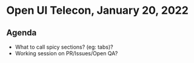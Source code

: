 # Open UI Telecon, January 20, 2022

## Agenda
  - What to call spicy sections? (eg: tabs)?
  - Working session on PR/Issues/Open QA?

